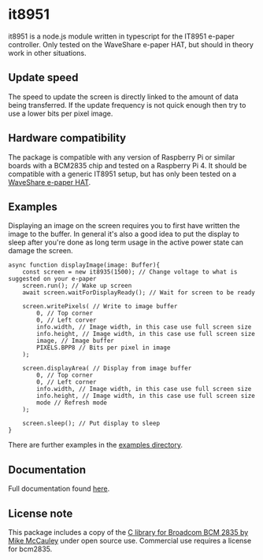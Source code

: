 # it8951

it8951 is a node.js module written in typescript for the IT8951 e-paper controller. Only tested on the WaveShare e-paper HAT, but should in theory work in other situations.

## Update speed

The speed to update the screen is directly linked to the amount of data being transferred. If the update frequency is not quick enough then try to use a lower bits per pixel image.

## Hardware compatibility

The package is compatible with any version of Raspberry Pi or similar boards with a BCM2835 chip and tested on a Raspberry Pi 4.
It should be compatible with a generic IT8951 setup, but has only been tested on a [WaveShare e-paper HAT](https://www.waveshare.com/wiki/10.3inch_e-Paper_HAT_(D)).

## Examples

Displaying an image on the screen requires you to first have written the image to the buffer. In general it's also a good idea to put the display to sleep after you're done as long term usage in the active power state can damage the screen. 

```
async function displayImage(image: Buffer){
    const screen = new it8935(1500); // Change voltage to what is suggested on your e-paper
    screen.run(); // Wake up screen
    await screen.waitForDisplayReady(); // Wait for screen to be ready

    screen.writePixels( // Write to image buffer
        0, // Top corner
        0, // Left corver
        info.width, // Image width, in this case use full screen size
        info.height, // Image width, in this case use full screen size
        image, // Image buffer
        PIXELS.BPP8 // Bits per pixel in image
    );
    
    screen.displayArea( // Display from image buffer
        0, // Top corner
        0, // Left corner
        info.width, // Image width, in this case use full screen size
        info.height, // Image width, in this case use full screen size
        mode // Refresh mode
    );

    screen.sleep(); // Put display to sleep
}
```

There are further examples in the [examples directory](examples/).

## Documentation

Full documentation found [here](docs/modules/_it8951_.md).

## License note

This package includes a copy of the [C library for Broadcom BCM 2835 by Mike McCauley](https://www.airspayce.com/mikem/bcm2835/) under open source use. Commercial use requires a license for bcm2835.